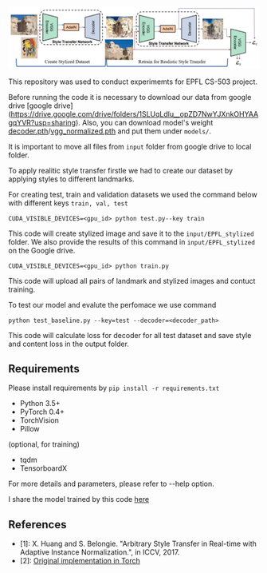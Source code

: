 ![Model architecture](model.jpg)

This repository was used to conduct experimemts for EPFL CS-503 project.

Before running the code it is necessary to download our data from google drive [google drive]
(https://drive.google.com/drive/folders/1SLUqLdlu__opZD7NwYJXnkOHYAAgqYVR?usp=sharing).
Also, you can download model's weight [decoder.pth](https://drive.google.com/file/d/1bMfhMMwPeXnYSQI6cDWElSZxOxc6aVyr/view?usp=sharing)/[vgg_normalized.pth](https://drive.google.com/file/d/1EpkBA2K2eYILDSyPTt0fztz59UjAIpZU/view?usp=sharing) and put them under `models/`.

It is important to move all files from ```input``` folder from google drive to local folder.

To apply realitic style transfer firstle we had to create our dataset by applying styles to different landmarks.

For creating test, train and validation datasets we used the command below with different keys ```train, val, test ```
```
CUDA_VISIBLE_DEVICES=<gpu_id> python test.py--key train
```
This code will create stylized image and save it to the ```input/EPFL_stylized``` folder. We also provide the results of this command in ```input/EPFL_stylized``` on the Google drive.
```
CUDA_VISIBLE_DEVICES=<gpu_id> python train.py 
```
This code will upload all pairs of landmark and stylized images and contuct training.


To test our model and evalute the perfomace we use command 

```
python test_baseline.py --key=test --decoder=<decoder_path>
```

This code will calculate loss for decoder for all test dataset and save style and content loss in the output folder.

## Requirements
Please install requirements by `pip install -r requirements.txt`

- Python 3.5+
- PyTorch 0.4+
- TorchVision
- Pillow

(optional, for training)
- tqdm
- TensorboardX





For more details and parameters, please refer to --help option.

I share the model trained by this code [here](https://drive.google.com/file/d/1YIBRdgGBoVllLhmz_N7PwfeP5V9Vz2Nr/view?usp=sharing)

## References
- [1]: X. Huang and S. Belongie. "Arbitrary Style Transfer in Real-time with Adaptive Instance Normalization.", in ICCV, 2017.
- [2]: [Original implementation in Torch](https://github.com/xunhuang1995/AdaIN-style)
